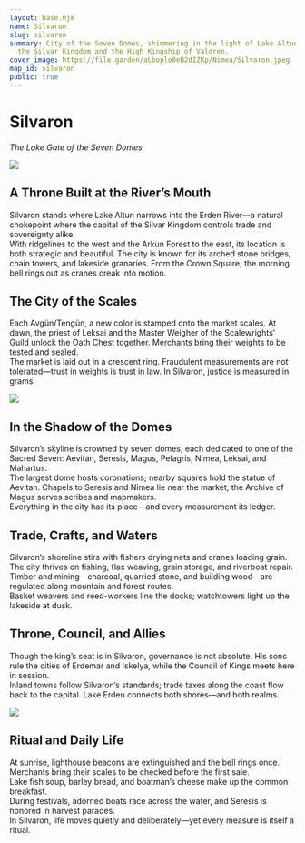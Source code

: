 ```yaml
---
layout: base.njk
name: Silvaron
slug: silvaron
summary: City of the Seven Domes, shimmering in the light of Lake Altun. Seat of
  the Silvar Kingdom and the High Kingship of Valdren.
cover_image: https://file.garden/aLboplo8eB2dIZKp/Nimea/Silvaron.jpeg
map_id: silvaron
public: true
---
```

# **Silvaron**  
*The Lake Gate of the Seven Domes*

![](https://file.garden/aLboplo8eB2dIZKp/Nimea/silvaron3.jpeg)

## **A Throne Built at the River’s Mouth**  
Silvaron stands where Lake Altun narrows into the Erden River—a natural chokepoint where the capital of the Silvar Kingdom controls trade and sovereignty alike.  
With ridgelines to the west and the Arkun Forest to the east, its location is both strategic and beautiful. The city is known for its arched stone bridges, chain towers, and lakeside granaries. From the Crown Square, the morning bell rings out as cranes creak into motion.

## **The City of the Scales**  
Each Avgün/Tengün, a new color is stamped onto the market scales. At dawn, the priest of Leksai and the Master Weigher of the Scalewrights’ Guild unlock the Oath Chest together. Merchants bring their weights to be tested and sealed.  
The market is laid out in a crescent ring. Fraudulent measurements are not tolerated—trust in weights is trust in law. In Silvaron, justice is measured in grams.

![](https://file.garden/aLboplo8eB2dIZKp/Nimea/silvaron1.jpeg)

## **In the Shadow of the Domes**  
Silvaron’s skyline is crowned by seven domes, each dedicated to one of the Sacred Seven: Aevitan, Seresis, Magus, Pelagris, Nimea, Leksai, and Mahartus.  
The largest dome hosts coronations; nearby squares hold the statue of Aevitan. Chapels to Seresis and Nimea lie near the market; the Archive of Magus serves scribes and mapmakers.  
Everything in the city has its place—and every measurement its ledger.

## **Trade, Crafts, and Waters**  
Silvaron’s shoreline stirs with fishers drying nets and cranes loading grain. The city thrives on fishing, flax weaving, grain storage, and riverboat repair.  
Timber and mining—charcoal, quarried stone, and building wood—are regulated along mountain and forest routes.  
Basket weavers and reed-workers line the docks; watchtowers light up the lakeside at dusk.

## **Throne, Council, and Allies**  
Though the king’s seat is in Silvaron, governance is not absolute. His sons rule the cities of Erdemar and Iskelya, while the Council of Kings meets here in session.  
Inland towns follow Silvaron’s standards; trade taxes along the coast flow back to the capital. Lake Erden connects both shores—and both realms.

![](https://file.garden/aLboplo8eB2dIZKp/Nimea/silvaron2.jpeg)

## **Ritual and Daily Life**  
At sunrise, lighthouse beacons are extinguished and the bell rings once. Merchants bring their scales to be checked before the first sale.  
Lake fish soup, barley bread, and boatman’s cheese make up the common breakfast.  
During festivals, adorned boats race across the water, and Seresis is honored in harvest parades.  
In Silvaron, life moves quietly and deliberately—yet every measure is itself a ritual.
